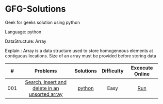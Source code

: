 # GFG-Solutions
Geek for geeks solution using python

Language: python

DataStructure: Array 

Explain : Array is a data structure used to store homogeneous elements at contiguous locations. Size of an array must be provided before storing data

| # | Problems | Solutions | Difficulty | Excecute Online
|:--:|:-----:|:---------:|:----:| :-----: |
|001|[Search, insert and delete in an unsorted array](http://www.geeksforgeeks.org/search-insert-and-delete-in-an-unsorted-array/)| [python](./Array/01/search-insert-delete.py)| Easy| [Run](https://goo.gl/gQpDZi)
